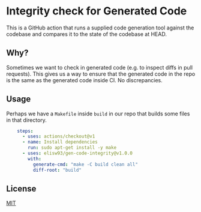 # Integrity check for Generated Code

This is a GitHub action that runs a supplied code generation tool against the
codebase and compares it to the state of the codebase at HEAD.

## Why?

Sometimes we want to check in generated code (e.g. to inspect diffs in pull
requests). This gives us a way to ensure that the generated code in the repo is
the same as the generated code inside CI. No discrepancies.

## Usage

Perhaps we have a `Makefile` inside `build` in our repo that builds some files
in that directory.

```yaml
    steps:
      - uses: actions/checkout@v1
      - name: Install dependencies
        run: sudo apt-get install -y make
      - uses: elisw93/gen-code-integrity@v1.0.0
        with:
          generate-cmd: "make -C build clean all"
          diff-root: "build" 
```

## License

[MIT](/LICENSE)
